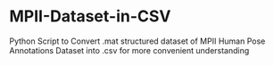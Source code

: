 # MPII-Dataset-in-CSV
Python Script to Convert .mat structured dataset of MPII Human Pose Annotations Dataset into .csv for more convenient understanding
